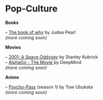 # Pop-Culture

**Books**

– [The book of why](https://www.goodreads.com/book/show/36204378-the-book-of-why?from_search=true&from_srp=true&qid=PjvAYUKMRB&rank=1) by Judea Pearl  
_\(more coming soon\)_



**Movies**

– [2001: A Space Oddysey](https://www.imdb.com/title/tt0062622/) by Stanley Kubrick  
– [AlphaGo - The Movie ](https://www.youtube.com/watch?v=WXuK6gekU1Y)by DeepMind  
_\(more coming soon\)_



**Anime**

– [Psycho-Pass](https://www.imdb.com/title/tt2379308/) \(season 1\) by Tow Ubukata  
_\(more coming soon\)_

